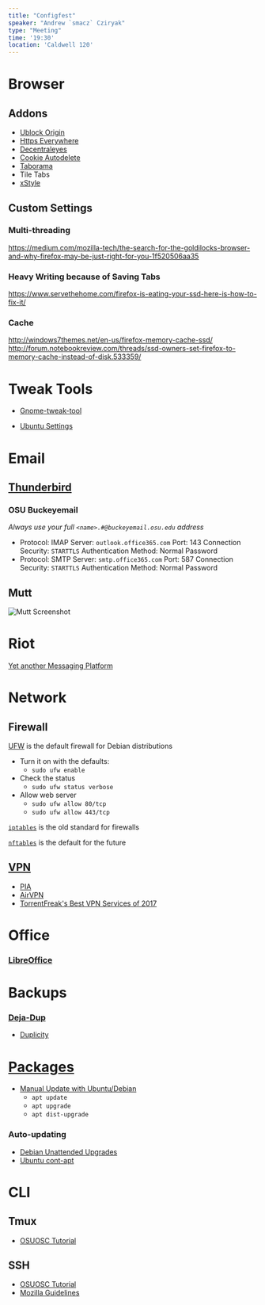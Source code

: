 ```yaml
---
title: "Configfest"
speaker: "Andrew `smacz` Cziryak"
type: "Meeting"
time: '19:30'
location: 'Caldwell 120'
---
```

# Browser

## Addons

- [Ublock Origin](https://github.com/gorhill/uBlock#ublock-origin)
- [Https Everywhere](https://www.eff.org/files/https-everywhere-test/index.html)
- [Decentraleyes](https://github.com/Synzvato/decentraleyes/releases)
- [Cookie Autodelete](https://addons.mozilla.org/en-GB/firefox/addon/cookie-autodelete/)
- [Taborama](https://github.com/kesselborn/taborama)
- Tile Tabs
- [xStyle](https://github.com/FirefoxBar/xStyle)

## Custom Settings

### Multi-threading

https://medium.com/mozilla-tech/the-search-for-the-goldilocks-browser-and-why-firefox-may-be-just-right-for-you-1f520506aa35

### Heavy Writing because of Saving Tabs

https://www.servethehome.com/firefox-is-eating-your-ssd-here-is-how-to-fix-it/

### Cache

http://windows7themes.net/en-us/firefox-memory-cache-ssd/
http://forum.notebookreview.com/threads/ssd-owners-set-firefox-to-memory-cache-instead-of-disk.533359/

# Tweak Tools

- [Gnome-tweak-tool](http://www.makeuseof.com/tag/configure-gnome-3-desktop-gnome-tweak-tool/)

- [Ubuntu Settings](https://wiki.ubuntu.com/SystemSettings)

# Email

## [Thunderbird](https://www.mozilla.org/en-US/thunderbird/)

### OSU Buckeyemail

*Always use your full `<name>.#@buckeyemail.osu.edu` address*

- Protocol: IMAP
  Server: `outlook.office365.com`
  Port: 143
  Connection Security: `STARTTLS`
  Authentication Method: Normal Password
- Protocol: SMTP
  Server: `smtp.office365.com`
  Port: 587
  Connection Security: `STARTTLS`
  Authentication Method: Normal Password

## Mutt

![Mutt Screenshot](https://upload.wikimedia.org/wikipedia/commons/thumb/a/a1/Mutt.png/800px-Mutt.png)

# Riot

[Yet another Messaging Platform](https://www.freelock.com/blog/john-locke/2016-12/yet-another-messaging-platform-why-riot)

# Network

## Firewall

[UFW](https://help.ubuntu.com/community/UFW) is the default firewall for Debian distributions

- Turn it on with the defaults:
    - `sudo ufw enable`
- Check the status
    - `sudo ufw status verbose`
- Allow web server
    - `sudo ufw allow 80/tcp`
    - `sudo ufw allow 443/tcp`

[`iptables`](https://wiki.archlinux.org/index.php/Iptables) is the old standard for firewalls

[`nftables`](https://wiki.archlinux.org/index.php/Nftables) is the default for the future

## [VPN](https://wiki.ubuntu.com/VPN)

- [PIA](https://www.privateinternetaccess.com/)
- [AirVPN](https://airvpn.org/)
- [TorrentFreak's Best VPN Services of 2017](https://torrentfreak.com/vpn-anonymous-review-160220/)

# Office

### [LibreOffice](https://www.libreoffice.org/)

# Backups

### [Deja-Dup](https://www.howtogeek.com/108869/how-to-back-up-ubuntu-the-easy-way-with-dj-dup/)

- [Duplicity](http://duplicity.nongnu.org/)

# [Packages](https://www.howtogeek.com/117579/htg-explains-how-software-installation-package-managers-work-on-linux/)

- [Manual Update with Ubuntu/Debian](https://askubuntu.com/questions/196768/how-to-install-updates-via-command-line)
    - `apt update`
    - `apt upgrade`
    - `apt dist-upgrade`

### Auto-updating

- [Debian Unattended Upgrades](https://wiki.debian.org/UnattendedUpgrades)
- [Ubuntu cont-apt](http://www.techrepublic.com/article/automatically-update-your-ubuntu-system-with-cron-apt/)

# CLI

## Tmux

- [OSUOSC Tutorial](https://opensource.osu.edu/tutorials/tmux/)

## SSH

- [OSUOSC Tutorial](https://opensource.osu.edu/tutorials/ssh/)
- [Mozilla Guidelines](https://wiki.mozilla.org/Security/Guidelines/OpenSSH)
